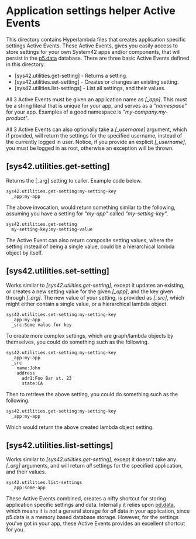 Application settings helper Active Events
===============

This directory contains Hyperlambda files that creates application specific settings Active Events. These
Active Events, gives you easily access to store settings for your own System42 apps and/or components, that will persist in 
the [p5.data](/plugins/p5.data/) database. There are three basic Active Events defined in this directory.

* [sys42.utilities.get-setting] - Returns a setting.
* [sys42.utilities.set-setting] - Creates or changes an existing setting.
* [sys42.utilities.list-settings] - List all settings, and their values.

All 3 Active Events must be given an application name as *[_app]*. This must be a string literal that is 
unique for your app, and serves as a _"namespace"_ for your app. Examples of a good namespace is _"my-company.my-product"_.

All 3 Active Events can also optionally take a *[_username]* argument, which if provided,
will return the settings for the specified username, instead of the currently logged in
user. Notice, if you provide an explicit *[_username]*, you must be logged in as root, otherwise an exception will be thrown.

## [sys42.utilities.get-setting]

Returns the [_arg] setting to caller. Example code below.

```
sys42.utilities.get-setting:my-setting-key
  _app:my-app
```

The above invocation, would return something similar to the following, assuming you have a setting for _"my-app"_ called _"my-setting-key"_.

```
sys42.utilities.get-setting
  my-setting-key:my-setting-value
```

The Active Event can also return composite setting values, where the setting instead of being a single value, 
could be a hierarchical lambda object by itself.

## [sys42.utilities.set-setting]

Works similar to *[sys42.utilities.get-setting]*, except it updates an existing, or creates a new setting value
for the given *[_app]*, and the key given through *[_arg]*. The new value of your setting, is provided as *[_src]*,
which might either contain a single value, or a hierarchical lambda object.

```
sys42.utilities.set-setting:my-setting-key
  _app:my-app
  _src:Some value for key
```

To create more complex settings, which are graph/lambda objects by themselves, you could do something such as the following.

```
sys42.utilities.set-setting:my-setting-key
  _app:my-app
  _src
    name:John
    address
      adr1:Foo Bar st. 23
      state:CA
```

Then to retrieve the above setting, you could do something such as the following.

```
sys42.utilities.get-setting:my-setting-key
  _app:my-app
```

Which would return the above created lambda object setting.

## [sys42.utilities.list-settings]

Works similar to *[sys42.utilities.get-setting]*, except it doesn't take any *[_arg]* arguments, and will return _all_ 
settings for the specified application, and their values.

```
sys42.utilities.list-settings
  _app:some-app
```

These Active Events combined, creates a nifty shortcut for storing application specific settings and data.
Internally it relies upon [pd.data](/plugins/p5.data/), which means it is _not_ a general storage for 
_all_ data in your application, since p5.data is a memory based database storage. However, for the settings you've got in your app, 
these Active Events provides an excellent shortcut for you.



